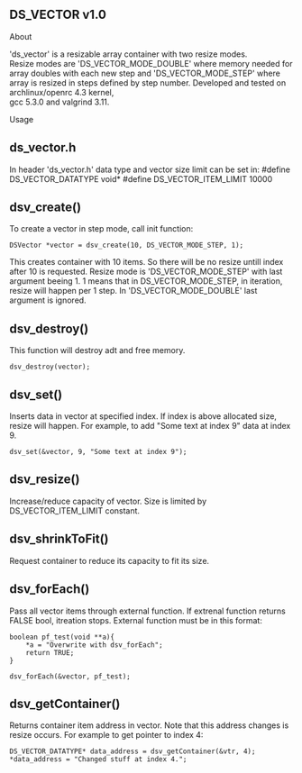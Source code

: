 ## DS_VECTOR v1.0


About

'ds_vector' is a resizable array container with two resize modes.  
Resize modes are 'DS_VECTOR_MODE_DOUBLE' where memory needed for array doubles
with each new step and 'DS_VECTOR_MODE_STEP' where array is resized in steps 
defined by step number. Developed and tested on archlinux/openrc 4.3 kernel,  
gcc 5.3.0 and valgrind 3.11. 


Usage

ds_vector.h
-----------
In header 'ds_vector.h' data type and vector size limit can be set in:
    #define DS_VECTOR_DATATYPE void*
    #define DS_VECTOR_ITEM_LIMIT 10000


dsv_create()
------------
To create a vector in step mode, call init function:

    DSVector *vector = dsv_create(10, DS_VECTOR_MODE_STEP, 1);

This creates container with 10 items. So there will be no resize untill index 
after 10 is requested. Resize mode is 'DS_VECTOR_MODE_STEP' with last argument
beeing 1. 1 means that in DS_VECTOR_MODE_STEP, in iteration, resize will 
happen per 1 step. In 'DS_VECTOR_MODE_DOUBLE' last argument is ignored.


dsv_destroy()
-------------
This function will destroy adt and free memory.

    dsv_destroy(vector);


dsv_set()
------------
Inserts data in vector at specified index. If index is above allocated size,
resize will happen. For example, to add "Some text at index 9" data at index 9.

    dsv_set(&vector, 9, "Some text at index 9");


dsv_resize()
------------
Increase/reduce capacity of vector. Size is limited by DS_VECTOR_ITEM_LIMIT 
constant. 


dsv_shrinkToFit()
-----------------
Request container to reduce its capacity to fit its size.


dsv_forEach()
-------------
Pass all vector items through external function. If extrenal function returns 
FALSE bool, itreation stops. External function must be in this format:
    
    boolean pf_test(void **a){
        *a = "Overwrite with dsv_forEach";    
        return TRUE;
    }  

    dsv_forEach(&vector, pf_test);


dsv_getContainer()
------------------
Returns container item address in vector. Note that this address changes
is resize occurs. For example to get pointer to index 4:

    DS_VECTOR_DATATYPE* data_address = dsv_getContainer(&vtr, 4);
    *data_address = "Changed stuff at index 4.";


